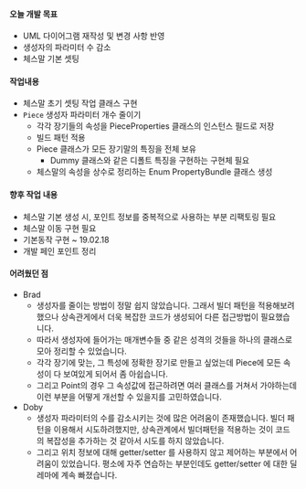 #### 오늘 개발 목표

- UML 다이어그램 재작성 및 변경 사항 반영
- 생성자의 파라미터 수 감소
- 체스말 기본 셋팅




#### 작업내용

- 체스말 초기 셋팅 작업 클래스 구현
- `Piece` 생성자 파라미터 개수 줄이기
  - 각각 장기들의 속성을 PieceProperties 클래스의 인스턴스 필드로 저장
  - 빌드 패턴 적용
  - Piece 클래스가 모든 장기말의 특징을 전체 보유
    - Dummy 클래스와 같은 디폴트 특징을 구현하는 구현체 필요
  - 체스말의 속성을 상수로 정리하는 Enum PropertyBundle 클래스 생성



#### 향후 작업 내용

- 체스말 기본 생성 시, 포인트 정보를 중복적으로 사용하는 부분 리팩토링 필요
- 체스말 이동 구현 필요
- 기본동작 구현 ~ 19.02.18
- 개발 페인 포인트 정리



#### 어려웠던 점

- Brad
  - 생성자를 줄이는 방법이 정말 쉽지 않았습니다. 그래서 빌더 패턴을 적용해보려 했으나 상속관게에서 더욱 복잡한 코드가 생성되어 다른 접근방법이 필요했습니다.
  - 따라서 생성자에 들어가는 매개변수들 중 같은 성격의 것들을 하나의 클래스로 모아 정리할 수 있었습니다.
  - 각각 장기에 맞는, 그 특성에 정확한 장기로 만들고 싶었는데 Piece에 모든 속성이 다 보여있게 되어서 좀 아쉽습니다.
  - 그리고 Point의 경우 그 속성값에 접근하려면 여러 클래스를 거쳐서 가야하는데 이런 부분을 어떻게 개선할 수 있을지를 고민하였습니다.
- Doby
  - 생성자 파라미터의 수를 감소시키는 것에 많은 어려움이 존재했습니다. 빌더 패턴을 이용해서 시도하려했지만, 상속관계에서 빌더패턴을 적용하는 것이
    코드의 복잡성을 추가하는 것 같아서 시도를 하지 않았습니다.
  - 그리고 위치 정보에 대해 getter/setter 를 사용하지 않고 제어하는 부분에서 어려움이 있었습니다.
    평소에 자주 연습하는 부분인데도 getter/setter 에 대한 딜레마에 계속 빠졌습니다.
  